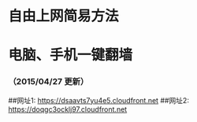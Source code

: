 # 自由上网简易方法
# 电脑、手机一键翻墙
### （2015/04/27 更新）

##网址1: https://dsaavts7yu4e5.cloudfront.net
##网址2: https://doqgc3ocklj97.cloudfront.net
